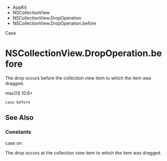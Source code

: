 

- AppKit
- NSCollectionView
- NSCollectionView.DropOperation
-  NSCollectionView.DropOperation.before 

Case

# NSCollectionView.DropOperation.before

The drop occurs before the collection view item to which the item was dragged.

macOS 10.6+

``` source
case before
```

## See Also

### Constants

case on

The drop occurs at the collection view item to which the item was dragged.

